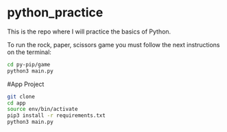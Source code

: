 # python_practice

This is the repo where I will practice the basics of Python.

To run the rock, paper, scissors game you must follow the next instructions on the terminal:

```sh
cd py-pip/game
python3 main.py
```

#App Project

```sh
git clone
cd app
source env/bin/activate
pip3 install -r requirements.txt
python3 main.py
```
